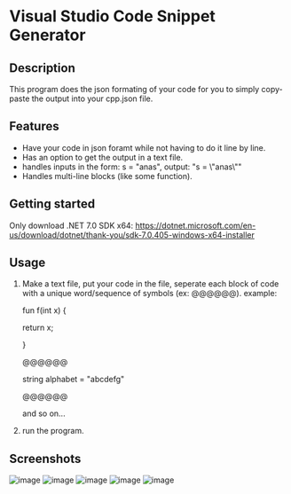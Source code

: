 # Visual Studio Code Snippet Generator
## Description
This program does the json formating of your code for you to simply copy-paste the output into your cpp.json file.

## Features
* Have your code in json foramt while not having to do it line by line.
* Has an option to get the output in a text file.
* handles inputs in the form: s = "anas", output: "s = \\"anas\\""
* Handles multi-line blocks (like some function).

## Getting started
Only download .NET 7.0 SDK x64: https://dotnet.microsoft.com/en-us/download/dotnet/thank-you/sdk-7.0.405-windows-x64-installer

## Usage
1. Make a text file, put your code in the file, seperate each block of code with a unique word/sequence of symbols (ex: @@@@@@).
   example:

   fun f(int x) {
   
     return x;
   
   }
   
   @@@@@@
   
   string alphabet = "abcdefg"

   @@@@@@

   and so on...
3. run the program.

## Screenshots
![image](https://github.com/anasmaher/VSCode_Snippet_Generator/assets/91443394/adb5db7f-2547-438e-a148-19a3311438e6)
![image](https://github.com/anasmaher/VSCode_Snippet_Generator/assets/91443394/be58940a-efcf-4c6d-b11d-18d403a3357c)
![image](https://github.com/anasmaher/VSCode_Snippet_Generator/assets/91443394/a6d6fc21-bf56-4832-9f1b-3baf1451a47a)
![image](https://github.com/anasmaher/VSCode_Snippet_Generator/assets/91443394/ccad9941-3574-4835-be3e-92e4a1f5a3b4)
![image](https://github.com/anasmaher/VSCode_Snippet_Generator/assets/91443394/a7baa2ce-b8ea-408a-83a6-327894e70a87)




